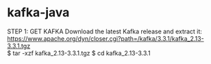# kafka-java

STEP 1: GET KAFKA
Download the latest Kafka release and extract it:
https://www.apache.org/dyn/closer.cgi?path=/kafka/3.3.1/kafka_2.13-3.3.1.tgz <br/>
$ tar -xzf kafka_2.13-3.3.1.tgz
$ cd kafka_2.13-3.3.1
